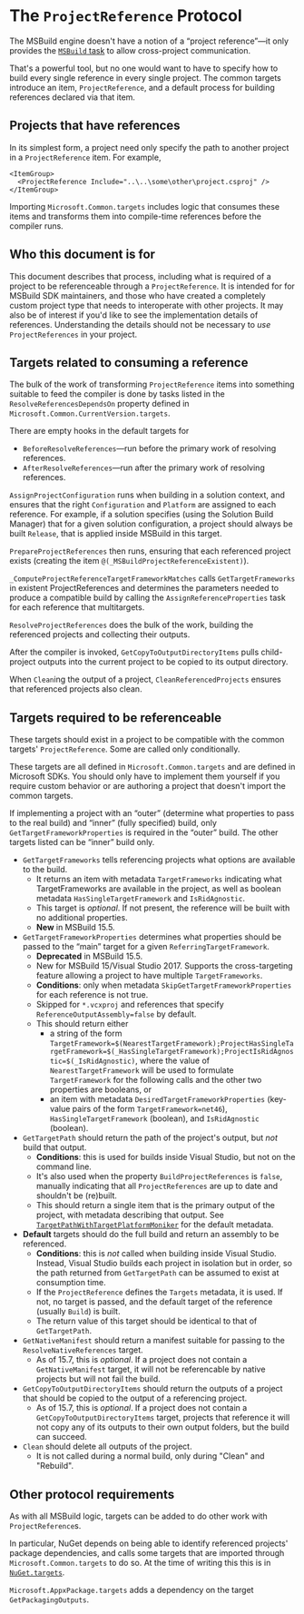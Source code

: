 # The `ProjectReference` Protocol

The MSBuild engine doesn't have a notion of a “project reference”—it only provides the [`MSBuild` task](https://docs.microsoft.com/en-us/visualstudio/msbuild/msbuild-task) to allow cross-project communication.

That's a powerful tool, but no one would want to have to specify how to build every single reference in every single project. The common targets introduce an item, `ProjectReference`, and a default process for building references declared via that item.

## Projects that have references

In its simplest form, a project need only specify the path to another project in a `ProjectReference` item. For example,

```csproj
<ItemGroup>
  <ProjectReference Include="..\..\some\other\project.csproj" />
</ItemGroup>
```

Importing `Microsoft.Common.targets` includes logic that consumes these items and transforms them into compile-time references before the compiler runs. 

## Who this document is for

This document describes that process, including what is required of a project to be referenceable through a `ProjectReference`. It is intended for for MSBuild SDK maintainers, and those who have created a completely custom project type that needs to interoperate with other projects. It may also be of interest if you'd like to see the implementation details of references. Understanding the details should not be necessary to _use_ `ProjectReferences` in your project.

## Targets related to consuming a reference

The bulk of the work of transforming `ProjectReference` items into something suitable to feed the compiler is done by tasks listed in the `ResolveReferencesDependsOn` property defined in `Microsoft.Common.CurrentVersion.targets`.

There are empty hooks in the default targets for

* `BeforeResolveReferences`—run before the primary work of resolving references.
* `AfterResolveReferences`—run after the primary work of resolving references.

`AssignProjectConfiguration` runs when building in a solution context, and ensures that the right `Configuration` and `Platform` are assigned to each reference. For example, if a solution specifies (using the Solution Build Manager) that for a given solution configuration, a project should always be built `Release`, that is applied inside MSBuild in this target.

`PrepareProjectReferences` then runs, ensuring that each referenced project exists (creating the item `@(_MSBuildProjectReferenceExistent)`).

`_ComputeProjectReferenceTargetFrameworkMatches` calls `GetTargetFrameworks` in existent ProjectReferences and determines the parameters needed to produce a compatible build by calling the `AssignReferenceProperties` task for each reference that multitargets.

`ResolveProjectReferences` does the bulk of the work, building the referenced projects and collecting their outputs.

After the compiler is invoked, `GetCopyToOutputDirectoryItems` pulls child-project outputs into the current project to be copied to its output directory.

When `Clean`ing the output of a project, `CleanReferencedProjects` ensures that referenced projects also clean.

## Targets required to be referenceable

These targets should exist in a project to be compatible with the common targets' `ProjectReference`. Some are called only conditionally.

These targets are all defined in `Microsoft.Common.targets` and are defined in Microsoft SDKs. You should only have to implement them yourself if you require custom behavior or are authoring a project that doesn't import the common targets.

If implementing a project with an “outer” (determine what properties to pass to the real build) and “inner” (fully specified) build, only `GetTargetFrameworkProperties` is required in the “outer” build. The other targets listed can be “inner” build only.

* `GetTargetFrameworks` tells referencing projects what options are available to the build.
  * It returns an item with metadata `TargetFrameworks` indicating what TargetFrameworks are available in the project, as well as boolean metadata `HasSingleTargetFramework` and `IsRidAgnostic`.
  * This target is _optional_. If not present, the reference will be built with no additional properties.
  * **New** in MSBuild 15.5.
* `GetTargetFrameworkProperties` determines what properties should be passed to the “main” target for a given `ReferringTargetFramework`.
  * **Deprecated** in MSBuild 15.5.
  * New for MSBuild 15/Visual Studio 2017. Supports the cross-targeting feature allowing a project to have multiple `TargetFrameworks`.
  * **Conditions**: only when metadata `SkipGetTargetFrameworkProperties` for each reference is not true.
  * Skipped for `*.vcxproj` and references that specify `ReferenceOutputAssembly=false` by default.
  * This should return either
    * a string of the form `TargetFramework=$(NearestTargetFramework);ProjectHasSingleTargetFramework=$(_HasSingleTargetFramework);ProjectIsRidAgnostic=$(_IsRidAgnostic)`, where the value of `NearestTargetFramework` will be used to formulate `TargetFramework` for the following calls and the other two properties are booleans, or
    * an item with metadata `DesiredTargetFrameworkProperties` (key-value pairs of the form `TargetFramework=net46`), `HasSingleTargetFramework` (boolean), and `IsRidAgnostic` (boolean).
* `GetTargetPath` should return the path of the project's output, but _not_ build that output.
  * **Conditions**: this is used for builds inside Visual Studio, but not on the command line.
  * It's also used when the property `BuildProjectReferences` is `false`, manually indicating that all `ProjectReferences` are up to date and shouldn't be (re)built.
  * This should return a single item that is the primary output of the project, with metadata describing that output. See [`TargetPathWithTargetPlatformMoniker`](https://github.com/Microsoft/msbuild/blob/080ef976a428f6ff7bf53ca5dd4ee637b3fe949c/src/Tasks/Microsoft.Common.CurrentVersion.targets#L1834-L1842) for the default metadata.
* **Default** targets should do the full build and return an assembly to be referenced.
  * **Conditions**: this is _not_ called when building inside Visual Studio. Instead, Visual Studio builds each project in isolation but in order, so the path returned from `GetTargetPath` can be assumed to exist at consumption time.
  * If the `ProjectReference` defines the `Targets` metadata, it is used. If not, no target is passed, and the default target of the reference (usually `Build`) is built.
  * The return value of this target should be identical to that of `GetTargetPath`.
* `GetNativeManifest` should return a manifest suitable for passing to the `ResolveNativeReferences` target.
  * As of 15.7, this is _optional_. If a project does not contain a `GetNativeManifest` target, it will not be referencable by native projects but will not fail the build.
* `GetCopyToOutputDirectoryItems` should return the outputs of a project that should be copied to the output of a referencing project.
  * As of 15.7, this is _optional_. If a project does not contain a `GetCopyToOutputDirectoryItems` target, projects that reference it will not copy any of its outputs to their own output folders, but the build can succeed.
* `Clean` should delete all outputs of the project.
  * It is not called during a normal build, only during "Clean" and "Rebuild".

## Other protocol requirements

As with all MSBuild logic, targets can be added to do other work with `ProjectReference`s.

In particular, NuGet depends on being able to identify referenced projects' package dependencies, and calls some targets that are imported through `Microsoft.Common.targets` to do so. At the time of writing this this is in [`NuGet.targets`](https://github.com/NuGet/NuGet.Client/blob/79264a74262354c1a8f899c2c9ddcaff58afaf62/src/NuGet.Core/NuGet.Build.Tasks/NuGet.targets).

`Microsoft.AppxPackage.targets` adds a dependency on the target `GetPackagingOutputs`.
